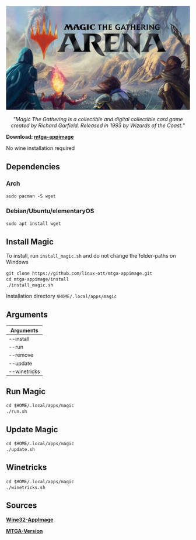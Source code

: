 
![GitHub Logo](data/magic_logo.jpg)

<p align="center"><i>"Magic The Gathering is a collectible and digital collectible card game created by Richard Garfield. Released in 1993 by Wizards of the Coast.</i>"
</p>


**Download: [mtga-appimage](https://github.com/linux-ott/mtga-appimage/releases/tag/mtga-appimage)**

No wine installation required

## Dependencies

### Arch
```
sudo pacman -S wget
```

### Debian/Ubuntu/elementaryOS
```
sudo apt install wget
```

## Install Magic

To install, run ``install_magic.sh`` and do not change the folder-paths on Windows

```
git clone https://github.com/linux-ott/mtga-appimage.git
cd mtga-appimage/install
./install_magic.sh
```

Installation directory ```$HOME/.local/apps/magic```

## Arguments

| Arguments       |
|-----------------|
| --install       |
| --run           |
| --remove        |
| --update        |
| --winetricks    |


## Run Magic

```
cd $HOME/.local/apps/magic
./run.sh
```

## Update Magic

```
cd $HOME/.local/apps/magic
./update.sh
```

## Winetricks

```
cd $HOME/.local/apps/magic
./winetricks.sh
```

## Sources
**[Wine32-AppImage](https://github.com/sudo-give-me-coffee/wine32-deploy)**

**[MTGA-Version](https://mtgarena.downloads.wizards.com/Live/Windows32/version)**